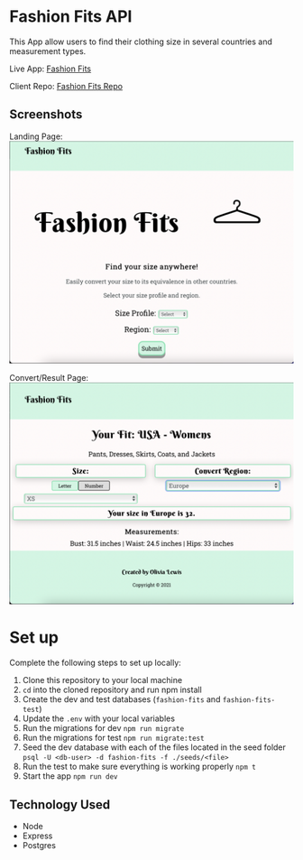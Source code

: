Fashion Fits API
================
This App allow users to find their clothing size in several countries and measurement types.

Live App: [Fashion Fits](https://fashion-fits.vercel.app/)

Client Repo: [Fashion Fits Repo](https://github.com/ollythedeveloper/fashion-fitsi)

Screenshots
-----------
Landing Page:
![landingPage](images/FF_Landing.png)

Convert/Result Page:
![convertResultPage](images/FF_Convert-Result.png)

Set up
======

Complete the following steps to set up locally:

1. Clone this repository to your local machine 
2. `cd` into the cloned repository and run npm install
3. Create the dev and test databases (`fashion-fits` and `fashion-fits-test`)
4. Update the `.env` with your local variables
5. Run the migrations for dev `npm run migrate`
6. Run the migrations for test `npm run migrate:test`
7. Seed the dev database with each of the files located in the seed folder `psql -U <db-user> -d fashion-fits -f ./seeds/<file>`
8. Run the test to make sure everything is working properly `npm t`
9. Start the app `npm run dev`



Technology Used
---------------
* Node
* Express
* Postgres
